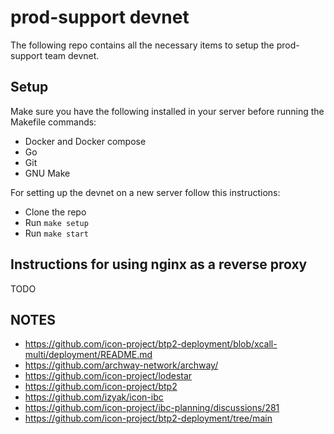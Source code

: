 # prod-support devnet

The following repo contains all the necessary items to setup the prod-support team devnet.

## Setup

Make sure you have the following installed in your server before running the Makefile commands:
* Docker and Docker compose
* Go
* Git
* GNU Make

For setting up the devnet on a new server follow this instructions:

* Clone the repo
* Run `make setup`
* Run `make start`

## Instructions for using nginx as a reverse proxy
TODO

## NOTES
* https://github.com/icon-project/btp2-deployment/blob/xcall-multi/deployment/README.md
* https://github.com/archway-network/archway/
* https://github.com/icon-project/lodestar
* https://github.com/icon-project/btp2
* https://github.com/izyak/icon-ibc
* https://github.com/icon-project/ibc-planning/discussions/281
* https://github.com/icon-project/btp2-deployment/tree/main
